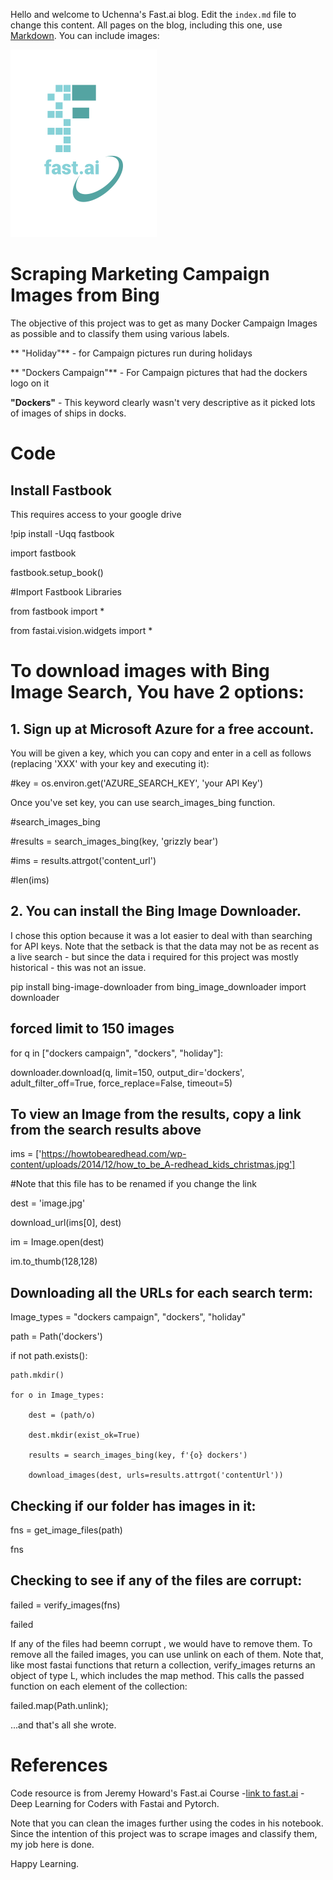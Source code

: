 Hello and welcome to Uchenna's Fast.ai blog. Edit the `index.md` file to change this content. All pages on the blog, including this one, use [Markdown](https://guides.github.com/features/mastering-markdown/). You can include images:

![Image of fast.ai logo](images/logo.png)

# Scraping Marketing Campaign Images from Bing


The objective of this project was to get as many Docker Campaign Images as possible and to classify them using various labels. 

** "Holiday"** - for Campaign pictures run during holidays

** "Dockers Campaign"** - For Campaign pictures that had the dockers logo on it

**"Dockers"** - This keyword clearly wasn't very descriptive as it picked lots of images of ships in docks.

# Code


## Install Fastbook 
This requires access to your google drive

!pip install -Uqq fastbook

import fastbook

fastbook.setup_book()

#Import Fastbook Libraries

from fastbook import *

from fastai.vision.widgets import *

# To download images with Bing Image Search, You have 2 options:

## 1. Sign up at Microsoft Azure for a free account. 
You will be given a key, which you can copy and enter in a cell as follows (replacing 'XXX' with your key and executing it):

#key = os.environ.get('AZURE_SEARCH_KEY', 'your API Key')

Once you've set key, you can use search_images_bing function.

#search_images_bing

#results = search_images_bing(key, 'grizzly bear')

#ims = results.attrgot('content_url')

#len(ims)

## 2. You can install the Bing Image Downloader. 
I chose this option because it was a lot easier to deal with than searching for API keys. Note that the setback is that the data may not be as recent as a live search - but since the data i required for this project was mostly historical - this was not an issue.

pip install bing-image-downloader
from bing_image_downloader import downloader 

## forced limit to 150 images 

for q in ["dockers campaign", "dockers", "holiday"]: 

  downloader.download(q, limit=150, output_dir='dockers', adult_filter_off=True, force_replace=False, timeout=5)


## To view an Image from the results, copy a link from the search results above

ims = ['https://howtobearedhead.com/wp-content/uploads/2014/12/how_to_be_A-redhead_kids_christmas.jpg']

#Note that this file has to be renamed if you change the link

dest = 'image.jpg'

download_url(ims[0], dest)

im = Image.open(dest)

im.to_thumb(128,128)

## Downloading all the URLs for each search term:

Image_types = "dockers campaign", "dockers", "holiday"

path = Path('dockers')

if not path.exists():

    path.mkdir()
    
    for o in Image_types:
    
        dest = (path/o)
        
        dest.mkdir(exist_ok=True)
        
        results = search_images_bing(key, f'{o} dockers')
        
        download_images(dest, urls=results.attrgot('contentUrl'))
        
        
## Checking if our folder has images in it:

fns = get_image_files(path)

fns

## Checking to see if any of the files are corrupt:

failed = verify_images(fns)

failed

If any of the files had beemn corrupt , we would have to remove them. To remove all the failed images, you can use unlink on each of them. Note that, like most fastai functions that return a collection, verify_images returns an object of type L, which includes the map method. This calls the passed function on each element of the collection:

failed.map(Path.unlink);

...and that's all she wrote.

# References

Code resource is from Jeremy Howard's Fast.ai Course -[link to fast.ai](https://www.fast.ai) - Deep Learning for Coders with Fastai and Pytorch.

Note that you can clean the images further using the codes in his notebook. Since the intention of this project was to scrape images and classify them, my job here is done. 

Happy Learning.

